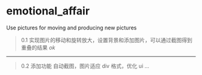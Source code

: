 # emotional_affair
Use pictures for moving and producing new pictures

> 0.1 实现图片的移动和旋转放大，设置背景和添加图片，可以通过截图得到重叠的结果 *ok*
-----------------------------------------------------
> 0.2 添加功能 自动截图，图片适应 div 格式，优化 ui ...